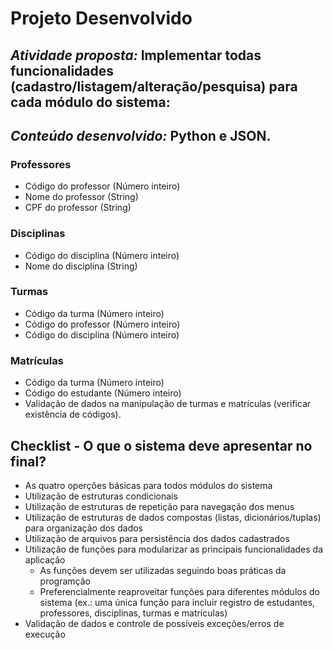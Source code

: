 # **Projeto Desenvolvido**
## *Atividade proposta:* Implementar todas funcionalidades (cadastro/listagem/alteração/pesquisa) para cada módulo do sistema:
## *Conteúdo desenvolvido:* Python e JSON.
### Professores
- Código do professor (Número inteiro) 
- Nome do professor (String)
- CPF do professor (String)
### Disciplinas
- Código do disciplina (Número inteiro) 
- Nome do disciplina (String)
### Turmas
- Código da turma (Número inteiro) 
- Código do professor (Número inteiro)
- Código do disciplina (Número inteiro)
### Matrículas
- Código da turma (Número inteiro) 
- Código do estudante (Número inteiro)
- Validação de dados na manipulação de turmas e matrículas (verificar existência de códigos).

## Checklist - O que o sistema deve apresentar no final?
- As quatro operções básicas para todos módulos do sistema
- Utilização de estruturas condicionais
- Utilização de estruturas de repetição para navegação dos menus
- Utilização de estruturas de dados compostas (listas, dicionários/tuplas) para organização dos dados
- Utilização de arquivos para persistência dos dados cadastrados
- Utilização de funções para modularizar as principais funcionalidades da aplicação
    - As funções devem ser utilizadas seguindo boas práticas da programção
    - Preferencialmente reaproveitar funções para diferentes módulos do sistema (ex.: uma única função para incluir registro de estudantes, professores, disciplinas, turmas e matrículas)
- Validação de dados e controle de possíveis exceções/erros de execução
